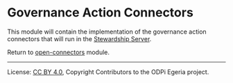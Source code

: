 <!-- SPDX-License-Identifier: CC-BY-4.0 -->
<!-- Copyright Contributors to the ODPi Egeria project 2020. -->

# Governance Action Connectors

This module will contain the implementation of the
governance action connectors that will run in the
[Stewardship Server](../../../admin-services/docs/concepts/stewardship-server.md).


Return to [open-connectors](..) module.

----
License: [CC BY 4.0](https://creativecommons.org/licenses/by/4.0/),
Copyright Contributors to the ODPi Egeria project.